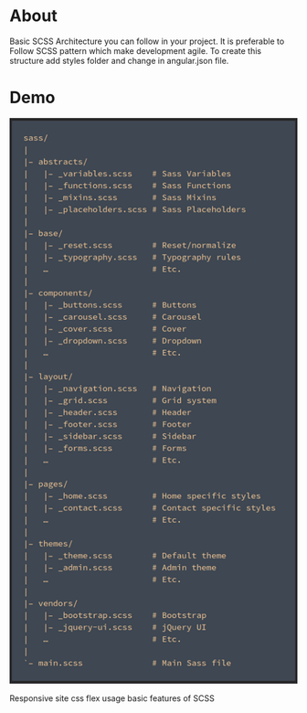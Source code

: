 # About
Basic SCSS Architecture you can follow in your project. It is preferable to Follow SCSS pattern which make development agile. 
To create this structure  add styles folder and change in angular.json file.


# Demo 

![image](src/assets/img.png)

 
Responsive site
css flex usage
basic features of SCSS